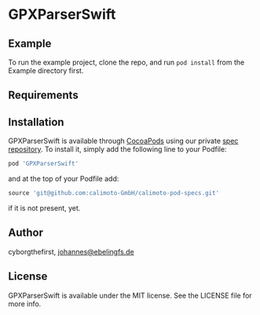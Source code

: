 # GPXParserSwift

## Example

To run the example project, clone the repo, and run `pod install` from the Example directory first.

## Requirements

## Installation

GPXParserSwift is available through [CocoaPods](https://cocoapods.org) using our private
[spec repository](https://github.com/calimoto-GmbH/calimoto-pod-specs). To install
it, simply add the following line to your Podfile:

```ruby
pod 'GPXParserSwift'
```
and at the top of your Podfile add:

```ruby
source 'git@github.com:calimoto-GmbH/calimoto-pod-specs.git'
```
if it is not present, yet.

## Author

cyborgthefirst, johannes@ebelingfs.de

## License

GPXParserSwift is available under the MIT license. See the LICENSE file for more info.
